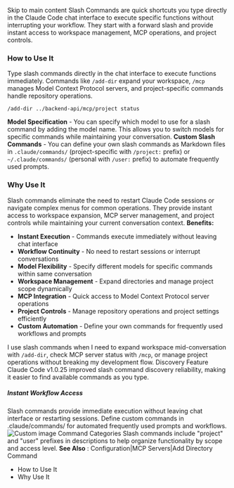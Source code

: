 Skip to main content
Slash Commands are quick shortcuts you type directly in the Claude Code chat interface to execute specific functions without interrupting your workflow. They start with a forward slash and provide instant access to workspace management, MCP operations, and project controls.
### How to Use It​
Type slash commands directly in the chat interface to execute functions immediately. Commands like `/add-dir` expand your workspace, `/mcp` manages Model Context Protocol servers, and project-specific commands handle repository operations.
```
/add-dir ../backend-api/mcp/project status
```

**Model Specification** - You can specify which model to use for a slash command by adding the model name. This allows you to switch models for specific commands while maintaining your conversation.
**Custom Slash Commands** - You can define your own slash commands as Markdown files in `.claude/commands/` (project-specific with `/project:` prefix) or `~/.claude/commands/` (personal with `/user:` prefix) to automate frequently used prompts.
### Why Use It​
Slash commands eliminate the need to restart Claude Code sessions or navigate complex menus for common operations. They provide instant access to workspace expansion, MCP server management, and project controls while maintaining your current conversation context.
**Benefits:**
  * **Instant Execution** - Commands execute immediately without leaving chat interface
  * **Workflow Continuity** - No need to restart sessions or interrupt conversations
  * **Model Flexibility** - Specify different models for specific commands within same conversation
  * **Workspace Management** - Expand directories and manage project scope dynamically
  * **MCP Integration** - Quick access to Model Context Protocol server operations
  * **Project Controls** - Manage repository operations and project settings efficiently
  * **Custom Automation** - Define your own commands for frequently used workflows and prompts


I use slash commands when I need to expand workspace mid-conversation with `/add-dir`, check MCP server status with `/mcp`, or manage project operations without breaking my development flow.
Discovery Feature
Claude Code v1.0.25 improved slash command discovery reliability, making it easier to find available commands as you type.
##### Instant Workflow Access
Slash commands provide immediate execution without leaving chat interface or restarting sessions. Define custom commands in .claude/commands/ for automated frequently used prompts and workflows.
![Custom image](https://www.claudelog.com/img/discovery/002.png)
Command Categories
Slash commands include "project" and "user" prefixes in descriptions to help organize functionality by scope and access level.
**See Also** : Configuration|MCP Servers|Add Directory Command
  * How to Use It
  * Why Use It


